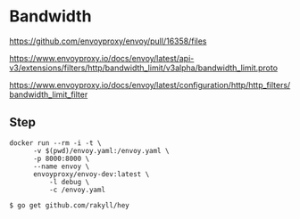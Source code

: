 # Bandwidth

<https://github.com/envoyproxy/envoy/pull/16358/files>

<https://www.envoyproxy.io/docs/envoy/latest/api-v3/extensions/filters/http/bandwidth_limit/v3alpha/bandwidth_limit.proto>

<https://www.envoyproxy.io/docs/envoy/latest/configuration/http/http_filters/bandwidth_limit_filter>

## Step

```
docker run --rm -i -t \
      -v $(pwd)/envoy.yaml:/envoy.yaml \
      -p 8000:8000 \
      --name envoy \
      envoyproxy/envoy-dev:latest \
          -l debug \
          -c /envoy.yaml
```

```
$ go get github.com/rakyll/hey
```
